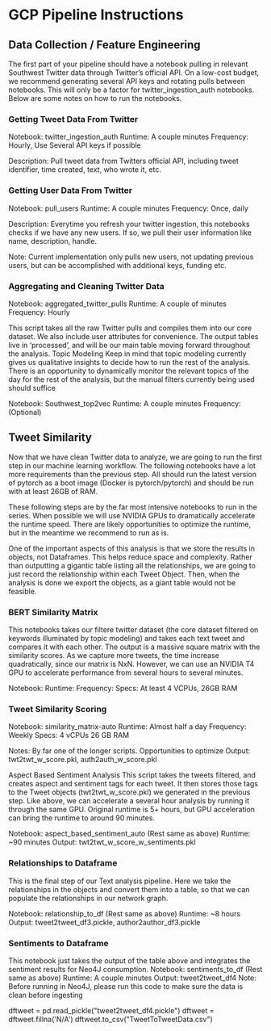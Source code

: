 # GCP Pipeline Instructions

## Data Collection / Feature Engineering
The first part of your pipeline should have a notebook pulling in relevant Southwest Twitter data through Twitter’s official API. On a low-cost budget, we recommend generating several API keys and rotating pulls between notebooks. This will only be a factor for twitter_ingestion_auth notebooks. Below are some notes on how to run the notebooks.

### Getting Tweet Data From Twitter 
Notebook: twitter_ingestion_auth
Runtime: A couple minutes
Frequency: Hourly, Use Several API keys if possible

Description: Pull tweet data from Twitters official API, including tweet identifier, time created, text, who wrote it, etc.

### Getting User Data From Twitter
Notebook: pull_users
Runtime: A couple minutes
Frequency: Once, daily

Description: Everytime you refresh your twitter ingestion, this notebooks checks if we have any new users. If so, we pull their user information like name, description, handle.

Note: Current implementation only pulls new users, not updating previous users, but can be accomplished with additional keys, funding etc.

### Aggregating and Cleaning Twitter Data
Notebook: aggregated_twitter_pulls
Runtime: A couple of minutes
Frequency: Hourly

This script takes all the raw Twitter pulls and compiles them into our core dataset. We also include user attributes for convenience. The output tables live in ‘processed’, and will be our main table moving forward throughout the analysis. 
Topic Modeling
Keep in mind that topic modeling currently gives us qualitative insights to decide how to run the rest of the analysis. There is an opportunity to dynamically monitor the relevant topics of the day for the rest of the analysis, but the manual filters currently being used should suffice

Notebook: Southwest_top2vec
Runtime: A couple minutes
Frequency: (Optional)

## Tweet Similarity
Now that we have clean Twitter data to analyze, we are going to run the first step in our machine learning workflow. The following notebooks have a lot more requirements than the previous step. All should run the latest version of pytorch as a boot image (Docker is pytorch/pytorch) and should be run with at least 26GB of RAM. 

These following steps are by the far most intensive notebooks to run in the series. When possible we will use NVIDIA GPUs to dramatically accelerate the runtime speed. There are likely opportunities to optimize the runtime, but in the meantime we recommend to run as is.

One of the important aspects of this analysis is that we store the results in objects, not Dataframes. This helps reduce space and complexity. Rather than outputting a gigantic table listing all the relationships, we are going to just record the relationship within each Tweet Object. Then, when the analysis is done we export the objects, as a giant table would not be feasible.

### BERT Similarity Matrix
This notebooks takes our filtere twitter dataset (the core dataset filtered on keywords illuminated by topic modeling) and takes each text tweet and compares it with each other. The output is a massive square matrix with the similarity scores. As we capture more tweets, the time increase quadratically, since our matrix is NxN. However, we can use an NVIDIA T4 GPU to accelerate performance from several hours to several minutes.

Notebook: 
Runtime: 
Frequency: 
Specs: At least 4 VCPUs, 26GB RAM



### Tweet Similarity Scoring
Notebook: similarity_matrix-auto
Runtime: Almost half a day
Frequency: Weekly
Specs: 4 vCPUs 26 GB RAM

Notes: By far one of the longer scripts. Opportunities to optimize
Output: twt2twt_w_score.pkl, auth2auth_w_score.pkl

Aspect Based Sentiment Analysis 
This script takes the tweets filtered, and creates aspect and sentiment tags for each tweet. It then stores those tags to the Tweet objects (twt2twt_w_score.pkl) we generated in the previous step. Like above, we can accelerate a several hour analysis by running it through the same GPU. Original runtime is 5+ hours, but GPU acceleration can bring the runtime to around 90 minutes. 

Notebook: aspect_based_sentiment_auto
(Rest same as above)
Runtime: ~90 minutes
Output: twt2twt_w_score_w_sentiments.pkl

### Relationships to Dataframe
This is the final step of our Text analysis pipeline. Here we take the relationships in the objects and convert them into a table, so that we can populate the relationships in our network graph.

Notebook: relationship_to_df
(Rest same as above)
Runtime: ~8 hours
Output: tweet2tweet_df3.pickle, author2author_df3.pickle

### Sentiments to Dataframe
This notebook just takes the output of the table above and integrates the sentiment results for Neo4J consumption.
Notebook: sentiments_to_df
(Rest same as above)
Runtime: A couple minutes
Output: tweet2tweet_df4
Note: Before running in Neo4J, please run this code to make sure the data is clean before ingesting


dftweet = pd.read_pickle("tweet2tweet_df4.pickle")
dftweet = dftweet.fillna('N/A')
dftweet.to_csv("TweetToTweetData.csv")





